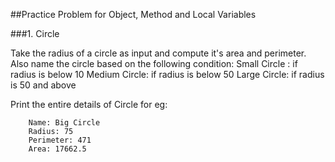 ##Practice Problem for Object, Method and Local Variables 

###1. Circle 

Take the radius of a circle as input and compute it's area and perimeter. 
Also name the circle based on the following condition: 
	Small Circle : if radius is below 10
	Medium Circle: if radius is below 50 
	Large Circle:  if radius is 50 and above

Print the entire details of Circle for eg: 
```
    Name: Big Circle
    Radius: 75
    Perimeter: 471
    Area: 17662.5
```


